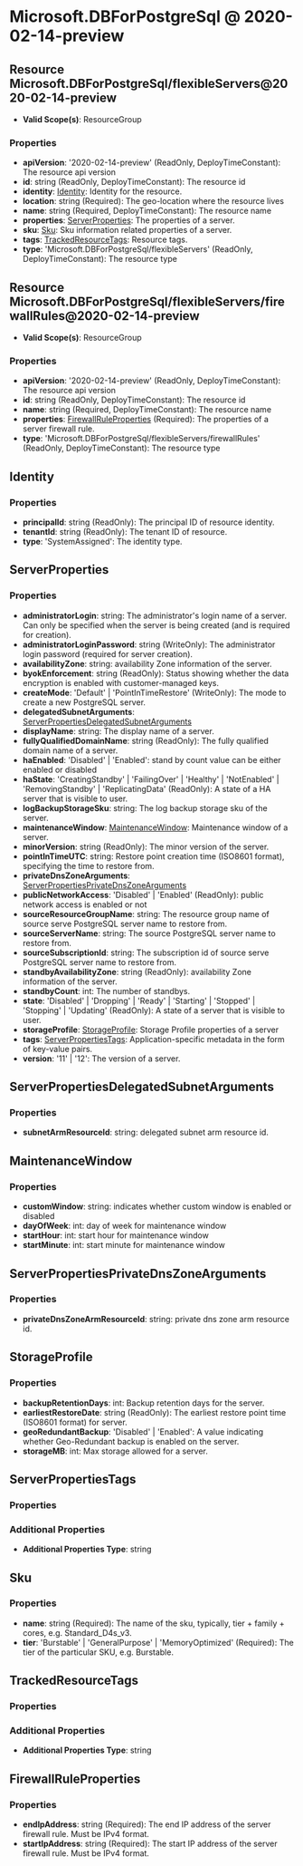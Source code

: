 # Microsoft.DBForPostgreSql @ 2020-02-14-preview

## Resource Microsoft.DBForPostgreSql/flexibleServers@2020-02-14-preview
* **Valid Scope(s)**: ResourceGroup
### Properties
* **apiVersion**: '2020-02-14-preview' (ReadOnly, DeployTimeConstant): The resource api version
* **id**: string (ReadOnly, DeployTimeConstant): The resource id
* **identity**: [Identity](#identity): Identity for the resource.
* **location**: string (Required): The geo-location where the resource lives
* **name**: string (Required, DeployTimeConstant): The resource name
* **properties**: [ServerProperties](#serverproperties): The properties of a server.
* **sku**: [Sku](#sku): Sku information related properties of a server.
* **tags**: [TrackedResourceTags](#trackedresourcetags): Resource tags.
* **type**: 'Microsoft.DBForPostgreSql/flexibleServers' (ReadOnly, DeployTimeConstant): The resource type

## Resource Microsoft.DBForPostgreSql/flexibleServers/firewallRules@2020-02-14-preview
* **Valid Scope(s)**: ResourceGroup
### Properties
* **apiVersion**: '2020-02-14-preview' (ReadOnly, DeployTimeConstant): The resource api version
* **id**: string (ReadOnly, DeployTimeConstant): The resource id
* **name**: string (Required, DeployTimeConstant): The resource name
* **properties**: [FirewallRuleProperties](#firewallruleproperties) (Required): The properties of a server firewall rule.
* **type**: 'Microsoft.DBForPostgreSql/flexibleServers/firewallRules' (ReadOnly, DeployTimeConstant): The resource type

## Identity
### Properties
* **principalId**: string (ReadOnly): The principal ID of resource identity.
* **tenantId**: string (ReadOnly): The tenant ID of resource.
* **type**: 'SystemAssigned': The identity type.

## ServerProperties
### Properties
* **administratorLogin**: string: The administrator's login name of a server. Can only be specified when the server is being created (and is required for creation).
* **administratorLoginPassword**: string (WriteOnly): The administrator login password (required for server creation).
* **availabilityZone**: string: availability Zone information of the server.
* **byokEnforcement**: string (ReadOnly): Status showing whether the data encryption is enabled with customer-managed keys.
* **createMode**: 'Default' | 'PointInTimeRestore' (WriteOnly): The mode to create a new PostgreSQL server.
* **delegatedSubnetArguments**: [ServerPropertiesDelegatedSubnetArguments](#serverpropertiesdelegatedsubnetarguments)
* **displayName**: string: The display name of a server.
* **fullyQualifiedDomainName**: string (ReadOnly): The fully qualified domain name of a server.
* **haEnabled**: 'Disabled' | 'Enabled': stand by count value can be either enabled or disabled
* **haState**: 'CreatingStandby' | 'FailingOver' | 'Healthy' | 'NotEnabled' | 'RemovingStandby' | 'ReplicatingData' (ReadOnly): A state of a HA server that is visible to user.
* **logBackupStorageSku**: string: The log backup storage sku of the server.
* **maintenanceWindow**: [MaintenanceWindow](#maintenancewindow): Maintenance window of a server.
* **minorVersion**: string (ReadOnly): The minor version of the server.
* **pointInTimeUTC**: string: Restore point creation time (ISO8601 format), specifying the time to restore from.
* **privateDnsZoneArguments**: [ServerPropertiesPrivateDnsZoneArguments](#serverpropertiesprivatednszonearguments)
* **publicNetworkAccess**: 'Disabled' | 'Enabled' (ReadOnly): public network access is enabled or not
* **sourceResourceGroupName**: string: The resource group name of source serve PostgreSQL server name to restore from.
* **sourceServerName**: string: The source PostgreSQL server name to restore from.
* **sourceSubscriptionId**: string: The subscription id of source serve PostgreSQL server name to restore from.
* **standbyAvailabilityZone**: string (ReadOnly): availability Zone information of the server.
* **standbyCount**: int: The number of standbys.
* **state**: 'Disabled' | 'Dropping' | 'Ready' | 'Starting' | 'Stopped' | 'Stopping' | 'Updating' (ReadOnly): A state of a server that is visible to user.
* **storageProfile**: [StorageProfile](#storageprofile): Storage Profile properties of a server
* **tags**: [ServerPropertiesTags](#serverpropertiestags): Application-specific metadata in the form of key-value pairs.
* **version**: '11' | '12': The version of a server.

## ServerPropertiesDelegatedSubnetArguments
### Properties
* **subnetArmResourceId**: string: delegated subnet arm resource id.

## MaintenanceWindow
### Properties
* **customWindow**: string: indicates whether custom window is enabled or disabled
* **dayOfWeek**: int: day of week for maintenance window
* **startHour**: int: start hour for maintenance window
* **startMinute**: int: start minute for maintenance window

## ServerPropertiesPrivateDnsZoneArguments
### Properties
* **privateDnsZoneArmResourceId**: string: private dns zone arm resource id.

## StorageProfile
### Properties
* **backupRetentionDays**: int: Backup retention days for the server.
* **earliestRestoreDate**: string (ReadOnly): The earliest restore point time (ISO8601 format) for server.
* **geoRedundantBackup**: 'Disabled' | 'Enabled': A value indicating whether Geo-Redundant backup is enabled on the server.
* **storageMB**: int: Max storage allowed for a server.

## ServerPropertiesTags
### Properties
### Additional Properties
* **Additional Properties Type**: string

## Sku
### Properties
* **name**: string (Required): The name of the sku, typically, tier + family + cores, e.g. Standard_D4s_v3.
* **tier**: 'Burstable' | 'GeneralPurpose' | 'MemoryOptimized' (Required): The tier of the particular SKU, e.g. Burstable.

## TrackedResourceTags
### Properties
### Additional Properties
* **Additional Properties Type**: string

## FirewallRuleProperties
### Properties
* **endIpAddress**: string (Required): The end IP address of the server firewall rule. Must be IPv4 format.
* **startIpAddress**: string (Required): The start IP address of the server firewall rule. Must be IPv4 format.


